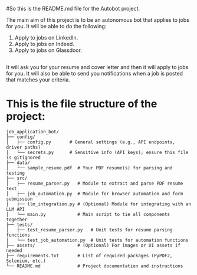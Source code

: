 #So this is the README.md file for the Autobot project.

The main aim of this project is to be an autonomous bot that applies to jobs for you. It will be able to do the following:
1. Apply to jobs on LinkedIn.
2. Apply to jobs on Indeed.
3. Apply to jobs on Glassdoor.


##
It will ask you for your resume and cover letter and then it will apply to jobs for you. It will also be able to send you notifications when a job is posted that matches your criteria.

# This is the file structure of the project:
```
job_application_bot/
├── config/
│   ├── config.py       # General settings (e.g., API endpoints, driver paths)
│   └── secrets.py      # Sensitive info (API keys); ensure this file is gitignored
├── data/
│   └── sample_resume.pdf  # Your PDF resume(s) for parsing and testing
├── src/
│   ├── resume_parser.py   # Module to extract and parse PDF resume text
│   ├── job_automation.py  # Module for browser automation and form submission
│   ├── llm_integration.py # (Optional) Module for integrating with an LLM API
│   └── main.py            # Main script to tie all components together
├── tests/
│   ├── test_resume_parser.py   # Unit tests for resume parsing functions
│   └── test_job_automation.py  # Unit tests for automation functions
├── assets/                # (Optional) For images or UI assets if needed
├── requirements.txt       # List of required packages (PyPDF2, Selenium, etc.)
└── README.md              # Project documentation and instructions

```

